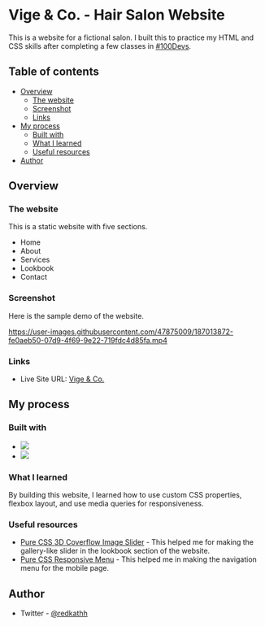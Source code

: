 # Vige & Co. - Hair Salon Website

This is a website for a fictional salon. I built this to practice my HTML and CSS skills after completing a few classes in [#100Devs](https://leonnoel.com/100devs/).

## Table of contents

- [Overview](#overview)
  - [The website](#the-website)
  - [Screenshot](#screenshot)
  - [Links](#links)
- [My process](#my-process)
  - [Built with](#built-with)
  - [What I learned](#what-i-learned)
  - [Useful resources](#useful-resources)
- [Author](#author)

## Overview

### The website

This is a static website with five sections.

- Home
- About
- Services
- Lookbook
- Contact

### Screenshot
Here is the sample demo of the website.

https://user-images.githubusercontent.com/47875009/187013872-fe0aeb50-07d9-4f69-9e22-719fdc4d85fa.mp4

### Links

- Live Site URL: [Vige & Co.](https://vigeandcosalon.netlify.app)

## My process

### Built with

- ![](https://img.shields.io/badge/Code-HTML5-informational?style=flat&logo=HTML5&logoColor=white&color=orange) 
- ![](https://img.shields.io/badge/Code-CSS-informational?style=flat&logo=CSS3&logoColor=white&color=blue)

### What I learned

By building this website, I learned how to use custom CSS properties, flexbox layout, and use media queries for responsiveness. 

### Useful resources

- [Pure CSS 3D Coverflow Image Slider](https://codeconvey.com/pure-css-coverflow-slider/) - This helped me for making the gallery-like slider in the lookbook section of the website.
- [Pure CSS Responsive Menu](https://codepen.io/alvarotrigo/pen/MWEJEWG?editors=1100) - This helped me in making the navigation menu for the mobile page.

## Author

- Twitter - [@redkathh](https://www.twitter.com/redkathh)
